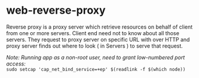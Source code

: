 # web-reverse-proxy
Reverse proxy is a proxy server which retrieve resources on behalf of client from one or more servers. Client end need not to know about all those servers. They request to proxy server on specific URL with over HTTP and proxy server finds out where to look ( in Servers ) to serve that request.

<i>Note: Running app as a non-root user, need to grant low-numbered port access:</i><br>
```sudo setcap 'cap_net_bind_service=+ep' $(readlink -f $(which node))```
